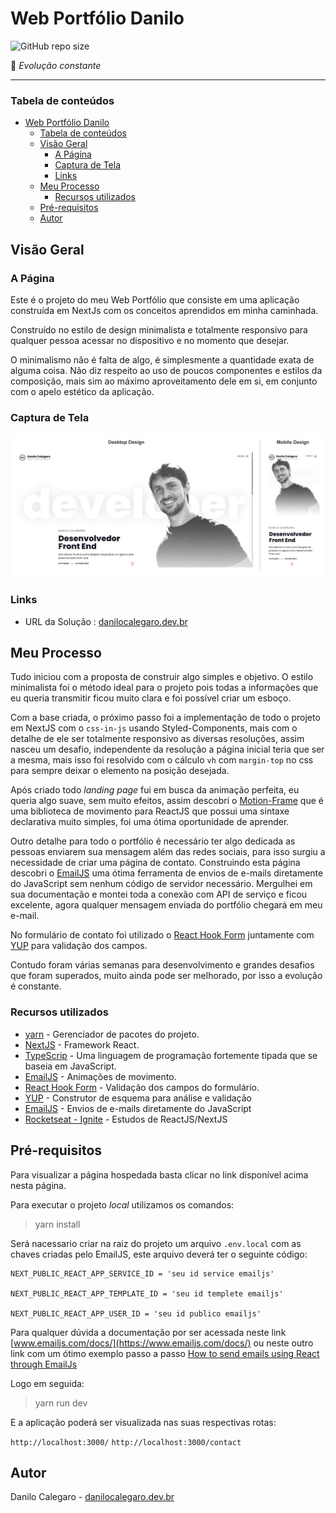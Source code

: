 # Web Portfólio Danilo

![GitHub repo size](https://img.shields.io/github/repo-size/DaniloCalegaro/portfolio-danilo-next)

🚀 *Evolução constante*

<hr>

 ### Tabela de conteúdos

- [Web Portfólio Danilo](#web-portfólio-danilo)
    - [Tabela de conteúdos](#tabela-de-conteúdos)
  - [Visão Geral](#visão-geral)
    - [A Página](#a-página)
    - [Captura de Tela](#captura-de-tela)
    - [Links](#links)
  - [Meu Processo](#meu-processo)
    - [Recursos utilizados](#recursos-utilizados)
  - [Pré-requisitos](#pré-requisitos)
  - [Autor](#autor)

## Visão Geral
### A Página

Este é o projeto do meu Web Portfólio que consiste em uma aplicação construída em NextJs com os conceitos aprendidos em minha caminhada.

Construído no estilo de design minimalista e totalmente responsivo para qualquer pessoa acessar no dispositivo e no momento que desejar. 

O minimalismo não é falta de algo, é simplesmente a quantidade exata de alguma coisa. Não diz respeito ao uso de poucos componentes e estilos da composição, mais sim ao máximo aproveitamento dele em si, em conjunto com o apelo estético da aplicação. 

### Captura de Tela
![Potfólio](./screenshot/portfolio.jpg)
### Links

- URL da Solução : [danilocalegaro.dev.br](https://danilocalegaro.dev.br/)

## Meu Processo
Tudo iniciou com a proposta de construir algo simples e objetivo. O estilo minimalista foi o método ideal para o projeto pois todas a informações que eu queria transmitir ficou muito clara e foi possível criar um esboço.

Com a base criada, o próximo passo foi a implementação de todo o projeto em NextJS com o `css-in-js` usando Styled-Components, mais com o detalhe de ele ser totalmente responsivo as diversas resoluções, assim nasceu um desafio, independente da resolução a página inicial teria que ser a mesma, mais isso foi resolvido com o cálculo `vh` com `margin-top` no css para sempre deixar o elemento na posição desejada.

Após criado todo *landing page* fui em busca da animação perfeita, eu queria algo suave, sem muito efeitos, assim descobri o [Motion-Frame](https://www.framer.com/motion/) que é uma biblioteca de movimento para ReactJS que possui uma sintaxe declarativa muito simples, foi uma ótima oportunidade de aprender.

Outro detalhe para todo o portfólio é necessário ter algo dedicada as pessoas enviarem sua mensagem além das redes sociais, para isso surgiu a necessidade de criar uma página de contato. Construindo esta página descobri o [EmailJS](https://www.emailjs.com/) uma ótima ferramenta de envios de e-mails diretamente do JavaScript sem nenhum código de servidor necessário. Mergulhei em sua documentação e montei toda a conexão com API de serviço e ficou excelente, agora qualquer mensagem enviada do portfólio chegará em meu e-mail.

No formulário de contato foi utilizado o [React Hook Form](https://react-hook-form.com/) juntamente com [YUP](https://github.com/jquense/yup) para validação dos campos.

Contudo foram várias semanas para desenvolvimento e grandes desafios que foram superados, muito ainda pode ser melhorado, por isso a evolução é constante.

### Recursos utilizados

- [yarn](https://yarnpkg.com/) - Gerenciador de pacotes do projeto.
- [NextJS](https://nextjs.org/) - Framework React.
- [TypeScrip](https://www.typescriptlang.org/) - Uma linguagem de programação fortemente tipada que se baseia em JavaScript.
- [EmailJS](https://www.emailjs.com/) - Animações de movimento.
- [React Hook Form](https://react-hook-form.com/) - Validação dos campos do formulário.
- [YUP](https://github.com/jquense/yup) - Construtor de esquema para análise e validação
- [EmailJS](https://www.emailjs.com/) - Envios de e-mails diretamente do JavaScript
- [Rocketseat - Ignite](https://www.rocketseat.com.br/ignite) - Estudos de ReactJS/NextJS

## Pré-requisitos

Para visualizar a página hospedada basta clicar no link disponível acima nesta página.

Para executar o projeto *local* utilizamos os comandos:
> yarn install

Será nacessario criar na raiz do projeto um arquivo `.env.local` com as chaves criadas pelo EmailJS, este arquivo deverá ter o seguinte código: 

````
NEXT_PUBLIC_REACT_APP_SERVICE_ID = 'seu id service emailjs'

NEXT_PUBLIC_REACT_APP_TEMPLATE_ID = 'seu id templete emailjs'

NEXT_PUBLIC_REACT_APP_USER_ID = 'seu id publico emailjs'
````

Para qualquer dúvida a documentação por ser acessada neste link [www.emailjs.com/docs/](https://www.emailjs.com/docs/) ou neste outro link com um ótimo exemplo passo a passo [How to send emails using React through EmailJs](https://victorbruce82.medium.com/how-to-send-emails-using-react-through-emailjs-no-server-code-needed-8e1453ef8796)

Logo em seguida:

> yarn run dev
> 
E a aplicação poderá ser visualizada nas suas respectivas rotas:

`http://localhost:3000/`
`http://localhost:3000/contact`


## Autor

Danilo Calegaro - [danilocalegaro.dev.br](https://danilocalegaro.dev.br/)